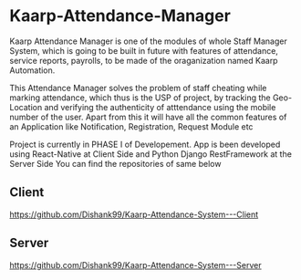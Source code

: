 # Kaarp-Attendance-Manager
Kaarp Attendance Manager is one of the modules of whole Staff Manager System, which is going to be built in future with features of attendance, service reports, payrolls, to be made of the oraganization named Kaarp Automation.

This Attendance Manager solves the problem of staff cheating while marking attendance, which thus is the USP of project, by tracking the Geo-Location and verifying the authenticity of atttendance using the mobile number of the user.
Apart from this it will have all the common features of an Application like Notification, Registration, Request Module etc

Project is currently in PHASE I of Developement.
App is been developed using React-Native at Client Side and Python Django RestFramework at the Server Side
You can find the repositories of same below

## Client
https://github.com/Dishank99/Kaarp-Attendance-System---Client

## Server
https://github.com/Dishank99/Kaarp-Attendance-System---Server
